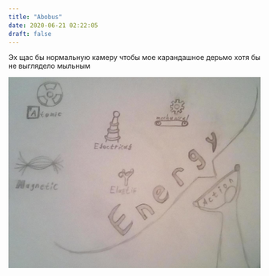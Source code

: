 ```yaml
---
title: "Abobus"
date: 2020-06-21 02:22:05
draft: false
---
```


Эх щас бы нормальную камеру чтобы мое карандашное дерьмо хотя бы не выглядело мыльным

![](/img/vk/ZI0OUJ9o5vI.jpg)
